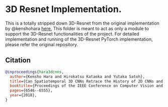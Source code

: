 # 3D Resnet Implementation.

This is a totally stripped down 3D-Resnet from the original implementation by @kenshohara [here.](https://github.com/kenshohara/3D-ResNets-PyTorch) This folder is meant to act as only a module to support the 3D-Resnet functionalities of the project. For detailed implementation and running of the 3D-Resnet PyTorch implementation, please refer the original repository.

## Citation

```bibtex
@inproceedings{hara3dcnns,
  author={Kensho Hara and Hirokatsu Kataoka and Yutaka Satoh},
  title={Can Spatiotemporal 3D CNNs Retrace the History of 2D CNNs and ImageNet?},
  booktitle={Proceedings of the IEEE Conference on Computer Vision and Pattern Recognition (CVPR)},
  pages={6546--6555},
  year={2018},
}
```
